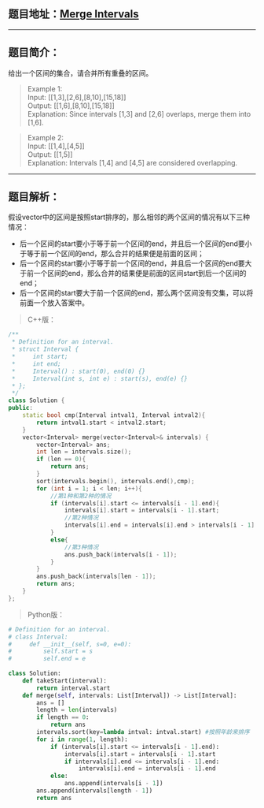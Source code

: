 ## 题目地址：[Merge Intervals](https://leetcode.com/problems/merge-intervals/)
---
## 题目简介：
给出一个区间的集合，请合并所有重叠的区间。    
> Example 1:        
> Input: [[1,3],[2,6],[8,10],[15,18]]           
> Output: [[1,6],[8,10],[15,18]]             
> Explanation: Since intervals [1,3] and [2,6] overlaps, merge them into [1,6].             
    
> Example 2:            
> Input: [[1,4],[4,5]]         
> Output: [[1,5]]                                                     
> Explanation: Intervals [1,4] and [4,5] are considered overlapping.       

---
## 题目解析：      
假设vector中的区间是按照start排序的，那么相邻的两个区间的情况有以下三种情况：     
+ 后一个区间的start要小于等于前一个区间的end，并且后一个区间的end要小于等于前一个区间的end，那么合并的结果便是前面的区间；     
+ 后一个区间的start要小于等于前一个区间的end，并且后一个区间的end要大于前一个区间的end，那么合并的结果便是前面的区间start到后一个区间的end；     
+ 后一个区间的start要大于前一个区间的end，那么两个区间没有交集，可以将前面一个放入答案中。  

> C++版：
```c++
/**
 * Definition for an interval.
 * struct Interval {
 *     int start;
 *     int end;
 *     Interval() : start(0), end(0) {}
 *     Interval(int s, int e) : start(s), end(e) {}
 * };
 */
class Solution {
public:
    static bool cmp(Interval intval1, Interval intval2){
        return intval1.start < intval2.start;
    }
    vector<Interval> merge(vector<Interval>& intervals) {
        vector<Interval> ans;
        int len = intervals.size();
        if (len == 0){
            return ans;
        }
        sort(intervals.begin(), intervals.end(),cmp);
        for (int i = 1; i < len; i++){
            //第1种和第2种的情况
            if (intervals[i].start <= intervals[i - 1].end){
                intervals[i].start = intervals[i - 1].start;
                //第2种情况
                intervals[i].end = intervals[i].end > intervals[i - 1].end ? intervals[i].end : intervals[i - 1].end;
            }
            else{
                //第3种情况
                ans.push_back(intervals[i - 1]);
            }
        }
        ans.push_back(intervals[len - 1]);
        return ans;
    }
};
```
>Python版：

```python
# Definition for an interval.
# class Interval:
#     def __init__(self, s=0, e=0):
#         self.start = s
#         self.end = e
 
class Solution:
    def takeStart(interval):
        return interval.start
    def merge(self, intervals: List[Interval]) -> List[Interval]:
        ans = []
        length = len(intervals)
        if length == 0:
            return ans
        intervals.sort(key=lambda intval: intval.start) #按照年龄来排序
        for i in range(1, length): 
            if (intervals[i].start <= intervals[i - 1].end):
                intervals[i].start = intervals[i - 1].start
                if intervals[i].end <= intervals[i - 1].end:
                    intervals[i].end = intervals[i - 1].end
            else:
                ans.append(intervals[i - 1])
        ans.append(intervals[length - 1])
        return ans
```
